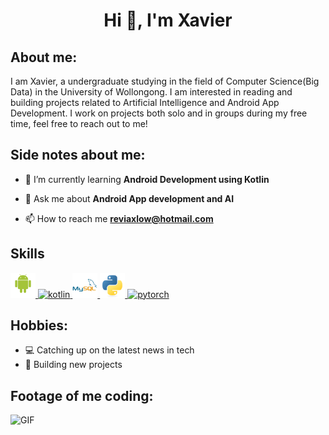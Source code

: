 <h1 align="center">Hi 👋, I'm Xavier</h1>
<h2 align="left">About me:</h2>
I am Xavier, a undergraduate studying in the field of Computer Science(Big Data) in the University of Wollongong. I am interested in reading and building projects related to Artificial Intelligence and Android App Development. I work on projects both solo and in groups during my free time, feel free to reach out to me!

<h2 align="left">Side notes about me:</h2>

- 🌱 I’m currently learning **Android Development using Kotlin**

- 💬 Ask me about **Android App development and AI**

- 📫 How to reach me **reviaxlow@hotmail.com**


<p align="left">
</p>

<h2 align="left">Skills</h2>
<p align="left"> <a href="https://developer.android.com" target="_blank" rel="noreferrer"> <img src="https://raw.githubusercontent.com/devicons/devicon/master/icons/android/android-original-wordmark.svg" alt="android" width="40" height="40"/> </a> <a href="https://kotlinlang.org" target="_blank" rel="noreferrer"> <img src="https://www.vectorlogo.zone/logos/kotlinlang/kotlinlang-icon.svg" alt="kotlin" width="40" height="40"/> </a> <a href="https://www.mysql.com/" target="_blank" rel="noreferrer"> <img src="https://raw.githubusercontent.com/devicons/devicon/master/icons/mysql/mysql-original-wordmark.svg" alt="mysql" width="40" height="40"/> </a> <a href="https://www.python.org" target="_blank" rel="noreferrer"> <img src="https://raw.githubusercontent.com/devicons/devicon/master/icons/python/python-original.svg" alt="python" width="40" height="40"/> </a> <a href="https://pytorch.org/" target="_blank" rel="noreferrer"> <img src="https://www.vectorlogo.zone/logos/pytorch/pytorch-icon.svg" alt="pytorch" width="40" height="40"/> </a>  </p>

<h2 align="left">Hobbies:</h2>

- 💻 Catching up on the latest news in tech
- 📰  Building new projects

<h2 align="left">Footage of me coding:</h2>
<img align="left" alt="GIF" src="https://media.giphy.com/media/1GEATImIxEXVR79Dhk/giphy.gif" />
                                                                                         







                                                                                  

